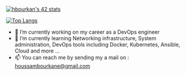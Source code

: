 [![hbourkan's 42 stats](https://badge.mediaplus.ma/greenbinary/hbourkan)](https://github.com/oakoudad/badge42)

[![Top Langs](https://github-readme-stats.vercel.app/api/top-langs/?username=houssambourkane)](https://github.com/anuraghazra/github-readme-stats)

- 🔭 I’m currently working on my career as a DevOps engineer
- 🌱 I’m currently learning Networking infrastructure, System administration, DevOps tools including Docker, Kubernetes, Ansible, Cloud and more ...
- 📫 You can reach me by sending my a mail on : houssambourkane@gmail.com
